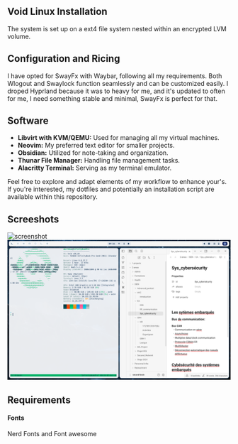 ## Void Linux Installation

The system is set up on a ext4 file system nested within an encrypted LVM volume.

## Configuration and Ricing

I have opted for SwayFx with Waybar, following all my requirements. Both Wlogout and Swaylock function seamlessly and can be customized easily. I droped Hyprland because it was to heavy for me, and it's updated to often for me, I need something stable and minimal, SwayFx is perfect for that.

## Software

- **Libvirt with KVM/QEMU:** Used for managing all my virtual machines.
- **Neovim:** My preferred text editor for smaller projects.
- **Obsidian:** Utilized for note-taking and organization.
- **Thunar File Manager:** Handling file management tasks.
- **Alacritty Terminal:** Serving as my terminal emulator.

Feel free to explore and adapt elements of my workflow to enhance your's. If you're interested, my dotfiles and potentially an installation script are available within this repository.

## Screeshots
![screenshot](https://github.com/darrkhan/VoidLinux-dotfiles/blob/main/screen-1.png)
![screenshot](https://github.com/darrkhan/VoidLinux-dotfiles/blob/main/screen-2.png)

## Requirements
#### Fonts
  Nerd Fonts and Font awesome 
